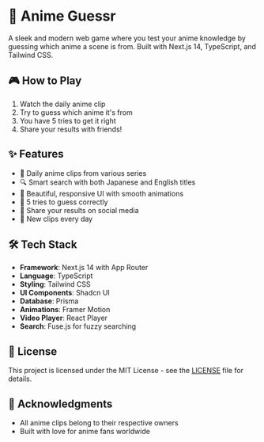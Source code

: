 # 🎯 Anime Guessr

A sleek and modern web game where you test your anime knowledge by guessing which anime a scene is from. Built with Next.js 14, TypeScript, and Tailwind CSS.

## 🎮 How to Play

1. Watch the daily anime clip
2. Try to guess which anime it's from
3. You have 5 tries to get it right
4. Share your results with friends!

## ✨ Features

- 🎥 Daily anime clips from various series
- 🔍 Smart search with both Japanese and English titles
- 🎨 Beautiful, responsive UI with smooth animations
- 🎯 5 tries to guess correctly
- 🎉 Share your results on social media
- 🔄 New clips every day

## 🛠 Tech Stack

- **Framework**: Next.js 14 with App Router
- **Language**: TypeScript
- **Styling**: Tailwind CSS
- **UI Components**: Shadcn UI
- **Database**: Prisma
- **Animations**: Framer Motion
- **Video Player**: React Player
- **Search**: Fuse.js for fuzzy searching

## 📜 License

This project is licensed under the MIT License - see the [LICENSE](LICENSE) file for details.

## 🙏 Acknowledgments

- All anime clips belong to their respective owners
- Built with love for anime fans worldwide
